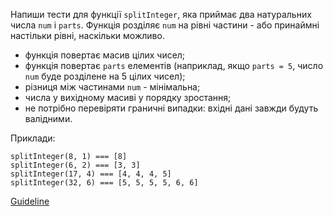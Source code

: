Напиши тести для функції `splitInteger`, яка приймає два натуральних числа `num` і `parts`.
Функція розділяє `num` на рівні частини - або принаймні настільки рівні, 
наскільки можливо.
- функція повертає масив цілих чисел;
- функція повертає `parts` елементів (наприклад, якщо `parts = 5`, число `num` буде
розділене на 5 цілих чисел);
- різниця між частинами `num` - мінімальна;
- числа у вихідному масиві у порядку зростання;
- не потрібно перевіряти граничні випадки: вхідні дані завжди будуть валідними.

Приклади:
```
splitInteger(8, 1) === [8]
splitInteger(6, 2) === [3, 3]
splitInteger(17, 4) === [4, 4, 4, 5]
splitInteger(32, 6) === [5, 5, 5, 5, 6, 6]
```

[Guideline](https://github.com/mate-academy/js_task-guideline/blob/master/README.md)